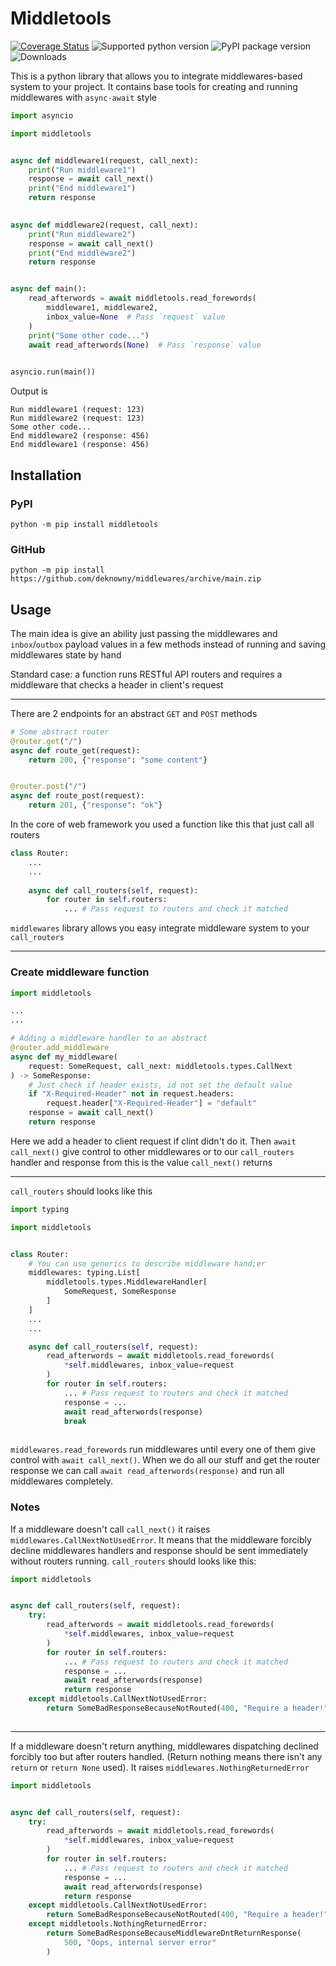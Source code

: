 # Middletools
[![Coverage Status](https://coveralls.io/repos/github/deknowny/middletools/badge.svg)](https://coveralls.io/github/deknowny/middletools)
![Supported python version](https://img.shields.io/pypi/pyversions/middletools)
![PyPI package version](https://img.shields.io/pypi/v/middletools)
![Downloads](https://img.shields.io/pypi/dm/middletools)


This is a python library that allows you to integrate middlewares-based system to your project. It contains base tools for creating and running middlewares with `async-await` style

```python
import asyncio

import middletools


async def middleware1(request, call_next):
    print("Run middleware1")
    response = await call_next()
    print("End middleware1")
    return response

    
async def middleware2(request, call_next):
    print("Run middleware2")
    response = await call_next()
    print("End middleware2")
    return response


async def main():
    read_afterwords = await middletools.read_forewords(
        middleware1, middleware2,
        inbox_value=None  # Pass `request` value
    )
    print("Some other code...")
    await read_afterwords(None)  # Pass `response` value
    

asyncio.run(main())
```
Output is
```
Run middleware1 (request: 123)
Run middleware2 (request: 123)
Some other code...
End middleware2 (response: 456)
End middleware1 (response: 456)
```


## Installation
### PyPI
```shell
python -m pip install middletools
```
### GitHub
```shell
python -m pip install https://github.com/deknowny/middlewares/archive/main.zip
```

## Usage
The main idea is give an ability just passing the middlewares and `inbox`/`outbox` payload values in a few methods instead of running and saving middlewares state by hand

Standard case: a function runs RESTful API routers and requires a middleware that checks
a header in client's request

***
There are 2 endpoints for an abstract `GET` and `POST` methods
```python
# Some abstract router
@router.get("/")
async def route_get(request):
    return 200, {"response": "some content"}


@router.post("/")
async def route_post(request):
    return 201, {"response": "ok"}

```

In the core of web framework you used a function like this that just call all routers

```python
class Router:
    ...
    ...
    
    async def call_routers(self, request):
        for router in self.routers:
            ... # Pass request to routers and check it matched
```

`middlewares` library allows you easy integrate middleware system to your `call_routers`
***
### Create middleware function
```python
import middletools

...
...

# Adding a middleware handler to an abstract 
@router.add_middleware
async def my_middleware(
    request: SomeRequest, call_next: middletools.types.CallNext
) -> SomeResponse:
    # Just check if header exists, id not set the default value
    if "X-Required-Header" not in request.headers:
        request.header["X-Required-Header"] = "default"
    response = await call_next()
    return response
```
Here we add a header to client request if clint didn't do it. Then `await call_next()` give control to other middlewares or to our `call_routers` handler and response from this is the value `call_next()` returns
***
`call_routers` should looks like this 
```python
import typing

import middletools


class Router:
    # You can use generics to describe middleware hand;er
    middlewares: typing.List[
        middletools.types.MiddlewareHandler[
            SomeRequest, SomeResponse
        ]
    ]
    ...
    ...

    async def call_routers(self, request):
        read_afterwords = await middletools.read_forewords(
            *self.middlewares, inbox_value=request
        )
        for router in self.routers:
            ... # Pass request to routers and check it matched
            response = ...
            await read_afterwords(response)
            break
        
```
`middlewares.read_forewords` run middlewares until every one of them give control with `await call_next()`.
When we do all our stuff and get the router response we can call `await read_afterwords(response)` and run all middlewares completely.

### Notes
If a middleware doesn't call `call_next()` it raises `middlewares.CallNextNotUsedError`. It means that the middleware forcibly decline middlewares handlers and response should be sent immediately without routers running. `call_routers` should looks like this:
```python
import middletools


async def call_routers(self, request):
    try:
        read_afterwords = await middletools.read_forewords(
            *self.middlewares, inbox_value=request
        )
        for router in self.routers:
            ... # Pass request to routers and check it matched
            response = ...
            await read_afterwords(response)
            return response
    except middletools.CallNextNotUsedError:
        return SomeBadResponseBecauseNotRouted(400, "Require a header!")
    
```
***
If a middleware doesn't return anything, middlewares dispatching declined forcibly too but after routers handled. (Return nothing means there isn't any `return` or `return None` used). It raises `middlewares.NothingReturnedError`
```python
import middletools


async def call_routers(self, request):
    try:
        read_afterwords = await middletools.read_forewords(
            *self.middlewares, inbox_value=request
        )
        for router in self.routers:
            ... # Pass request to routers and check it matched
            response = ...
            await read_afterwords(response)
            return response
    except middletools.CallNextNotUsedError:
        return SomeBadResponseBecauseNotRouted(400, "Require a header!")
    except middletools.NothingReturnedError:
        return SomeBadResponseBecauseMiddlewareDntReturnResponse(
            500, "Oops, internal server error"
        )
```
